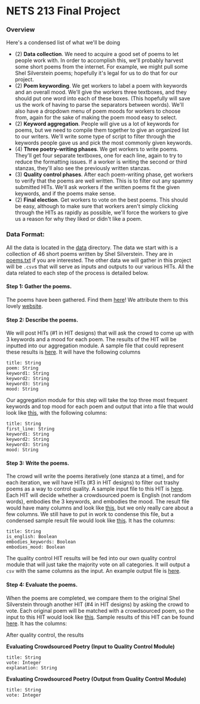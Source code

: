 # NETS 213 Final Project 
### Overview

Here's a condensed list of what we'll be doing
* (2) **Data collection**. We need to acquire a good set of poems to let people work with. In order to accomplish this, we'll probably harvest some short poems from the internet. For example, we might pull some Shel Silverstein poems; hopefully it's legal for us to do that for our project.
* (2) **Poem keywording**. We get workers to label a poem with keywords and an overall mood. We'll give the workers three textboxes, and they should put one word into each of these boxes. (This hopefully will save us the work of having to parse the separators between words). We'll also have a dropdown menu of poem moods for workers to choose from, again for the sake of making the poem mood easy to select.
* (2) **Keyword aggregation**. People will give us a lot of keywords for poems, but we need to compile them together to give an organized list to our writers. We'll write some type of script to filter through the keywords people gave us and pick the most commonly given keywords.
* (4) **Three poetry-writing phases**. We get workers to write poems. They'll get four separate textboxes, one for each line, again to try to reduce the formatting issues. If a worker is writing the second or third stanzas, they'll also see the previously written stanzas.
* (3) **Quality control phases**. After each poem-writing phase, get workers to verify that the poems are well written. This is to filter out any spammy submitted HITs. We'll ask workers if the written poems fit the given keywords, and if the poems make sense.
* (2) **Final election**. Get workers to vote on the best poems. This should be easy, although to make sure that workers aren't simply clicking through the HITs as rapidly as possible, we'll force the workers to give us a reason for why they liked or didn't like a poem.



### Data Format:

All the data is located in the [data](../data) directory. The data we start with is a collection of 46 short poems written by Shel Silverstein. They are in [poems.txt](../data/poems.txt) if you are interested. The other data we will gather in this project will be `.csv`s that will serve as inputs and outputs to our various HITs. All the data related to each step of the process is detailed below.

#### Step 1: Gather the poems. 
The poems have been gathered. Find them [here](../data/poems.txt)! We attribute them to this lovely [website](http://thewhynot100.blogspot.com/2014/05/46-short-and-sweet-shel-silverstein.html). 

#### Step 2: Describe the poems.
We will post HITs (#1 in HIT designs) that will ask the crowd to come up with 3 keywords and a mood for each poem. The results of the HIT will be inputted into our aggregation module. A sample file that could represent these results is [here](../data/describe_poem_HIT_results.csv). It will have the following columns 
```	
title: String
poem: String
keyword1: String
keyword2: String
keyword3: String
mood: String
```
Our aggregation module for this step will take the top three most frequent keywords and top mood for each poem and output that into a file that would look like [this](../data/describe_poem_agg_output.csv), with the following columns:
```	
title: String
first_line: String
keyword1: String
keyword2: String
keyword3: String
mood: String
```

#### Step 3: Write the poems.
The crowd will write the poems iteratively (one stanza at a time), and for each iteration, we will have HITs (#3 in HIT designs) to filter out trashy poems as a way to control quality. A sample input file to this HIT is [here](../data/writing_poetry_qc_input_sample.csv). Each HIT will decide whether a crowdsourced poem is English (not random words), embodies the 3 keywords, and embodies the mood. The result file would have many columns and look like [this](../data/writing_poetry_qc_output_sample.csv), but we only really care about a few columns. We still have to put in work to condense this file, but a condensed sample result file would look like [this](../data/write_poem_qc_HIT_results.csv). It has the columns:
```
title: String
is_english: Boolean
embodies_keywords: Boolean
embodies_mood: Boolean
```
The quality control HIT results will be fed into our own quality control module that will just take the majority vote on all categories. It will output a `csv` with the same columns as the input. An example output file is [here](../data/write_poem_qc_results.csv). 

#### Step 4: Evaluate the poems.
When the poems are completed, we compare them to the original Shel Silverstein through another HIT (#4 in HIT designs) by asking the crowd to vote. Each original poem will be matched with a crowdsourced poem, so the input to this HIT would look like [this](../data/evaluating_poetry_agg_input_sample.csv). Sample results of this HIT can be found [here](). It has the columns:

After quality control, the results 

**Evaluating Crowdsourced Poetry (Input to Quality Control Module)**
```
title: String
vote: Integer
explanation: String
```

**Evaluating Crowdsourced Poetry (Output from Quality Control Module)**
```
title: String
vote: Integer
````
